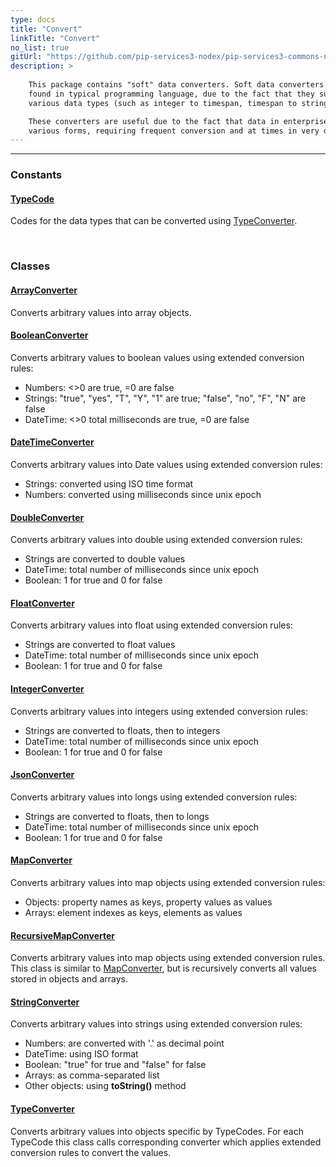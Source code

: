 ```yaml
---
type: docs
title: "Convert"
linkTitle: "Convert"
no_list: true
gitUrl: "https://github.com/pip-services3-nodex/pip-services3-commons-nodex"
description: >
   
    This package contains "soft" data converters. Soft data converters differ from the data conversion algorithms 
    found in typical programming language, due to the fact that they support rare conversions between 
    various data types (such as integer to timespan, timespan to string, and so on).

    These converters are useful due to the fact that data in enterprise systems is represented in 
    various forms, requiring frequent conversion and at times in very difficult combinations.  
---
```

---

<div class="module-body"> 

### Constants

#### [TypeCode](type_code)
Codes for the data types that can be
converted using [TypeConverter](type_converter).

<br>

### Classes

#### [ArrayConverter](array_converter)
Converts arbitrary values into array objects.

#### [BooleanConverter](boolean_converter)
Converts arbitrary values to boolean values using extended conversion rules:
- Numbers: <>0 are true, =0 are false
- Strings: "true", "yes", "T", "Y", "1" are true; "false", "no", "F", "N" are false
- DateTime: <>0 total milliseconds are true, =0 are false

#### [DateTimeConverter](date_time_converter)
Converts arbitrary values into Date values using extended conversion rules:
- Strings: converted using ISO time format
- Numbers: converted using milliseconds since unix epoch

#### [DoubleConverter](double_converter)
Converts arbitrary values into double using extended conversion rules:
- Strings are converted to double values
- DateTime: total number of milliseconds since unix epoсh
- Boolean: 1 for true and 0 for false

#### [FloatConverter](float_сonverter)
Converts arbitrary values into float using extended conversion rules:
- Strings are converted to float values
- DateTime: total number of milliseconds since unix epoсh
- Boolean: 1 for true and 0 for false

#### [IntegerConverter](integer_converter)
Converts arbitrary values into integers using extended conversion rules:
- Strings are converted to floats, then to integers
- DateTime: total number of milliseconds since unix epoсh
- Boolean: 1 for true and 0 for false

#### [JsonConverter](json_converter)
Converts arbitrary values into longs using extended conversion rules:
- Strings are converted to floats, then to longs
- DateTime: total number of milliseconds since unix epoсh
- Boolean: 1 for true and 0 for false

#### [MapConverter](map_converter)
Converts arbitrary values into map objects using extended conversion rules:
- Objects: property names as keys, property values as values
- Arrays: element indexes as keys, elements as values

#### [RecursiveMapConverter](recursive_map_converter)
Converts arbitrary values into map objects using extended conversion rules.
This class is similar to [MapConverter](map_converter), but is recursively converts all values
stored in objects and arrays.

#### [StringConverter](string_converter)
Converts arbitrary values into strings using extended conversion rules:
- Numbers: are converted with '.' as decimal point
- DateTime: using ISO format
- Boolean: "true" for true and "false" for false
- Arrays: as comma-separated list
- Other objects: using **toString()** method

#### [TypeConverter](type_converter)
Converts arbitrary values into objects specific by TypeCodes.
For each TypeCode this class calls corresponding converter which applies
extended conversion rules to convert the values.

</div>
